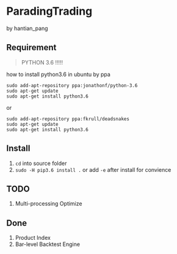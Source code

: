 # ParadingTrading

by hantian_pang

## Requirement

> PYTHON 3.6 !!!!!

how to install python3.6 in ubuntu by ppa

```
sudo add-apt-repository ppa:jonathonf/python-3.6
sudo apt-get update
sudo apt-get install python3.6
```

or

```
sudo add-apt-repository ppa:fkrull/deadsnakes
sudo apt-get update
sudo apt-get install python3.6
```

## Install

1. `cd` into source folder
2. `sudo -H pip3.6 install .` or add `-e` after install for convience

## TODO

1. Multi-processing Optimize

## Done

1. Product Index
2. Bar-level Backtest Engine
